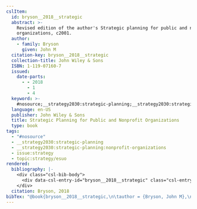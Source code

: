 ```yaml
---
cslItem:
  id: bryson__2018__strategic
  abstract: >-
    Revised edition of the author's Strategic planning for public and nonprofit
    organizations, c2001.
  author:
    - family: Bryson
      given: John M
  citation-key: bryson__2018__strategic
  collection-title: John Wiley & Sons
  ISBN: 1-119-07160-7
  issued:
    date-parts:
      - - 2018
        - 1
        - 4
  keyword: >-
    #nosource;__strategy2030:strategic-planning;__strategy2030:strategic-planning:nonprofit-organizations;collection::strategy::esuo
  language: en-US
  publisher: John Wiley & Sons
  title: Strategic Planning for Public and Nonprofit Organizations
  type: book
tags:
  - "#nosource"
  - __strategy2030:strategic-planning
  - __strategy2030:strategic-planning:nonprofit-organizations
  - issue:strategy
  - topic:strategy/esuo
rendered:
  bibliography: |-
    <div class="csl-bib-body">
      <div data-csl-entry-id="bryson__2018__strategic" class="csl-entry">Bryson, J.M. 2018 <i>Strategic Planning for Public and Nonprofit Organizations</i>. John Wiley &#38; Sons (John Wiley &#38; Sons).</div>
    </div>
  citation: Bryson, 2018
bibTex: "@book{bryson__2018__strategic,\n\tauthor = {Bryson, John M},\n\tseries = {John {Wiley} & {Sons}},\n\tyear = {2018},\n\tmonth = {jan 4},\n\tpublisher = {John Wiley & Sons},\n\ttitle = {Strategic {Planning} for {Public} and {Nonprofit} {Organizations}},\n}\n\n"
---
```

